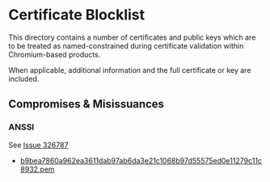 # Certificate Blocklist

This directory contains a number of certificates and public keys which are to be
treated as named-constrained during certificate validation within Chromium-based
products. 

When applicable, additional information and the full certificate or key
are included.

## Compromises & Misissuances

### ANSSI
  See [Issue 326787](https://bugs.chromium.org/p/chromium/issues/detail?id=326787)

  * [b9bea7860a962ea3611dab97ab6da3e21c1068b97d55575ed0e11279c11c8932.pem](b9bea7860a962ea3611dab97ab6da3e21c1068b97d55575ed0e11279c11c8932.pem)
